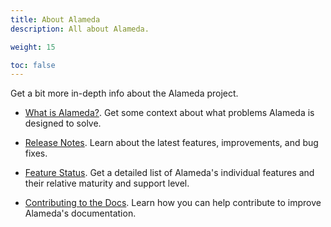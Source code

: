 ```yaml
---
title: About Alameda
description: All about Alameda.

weight: 15

toc: false
---
```


Get a bit more in-depth info about the Alameda project.

- [What is Alameda?](/about/intro/). Get some context about what problems Alameda is designed to solve.

- [Release Notes](/about/notes/). Learn about the latest features, improvements, and bug fixes.

- [Feature Status](/about/feature-stages/). Get a detailed list of Alameda's individual features and their relative
maturity and support level.

- [Contributing to the Docs](/about/contribute/). Learn how you can help contribute to improve Alameda's documentation.
